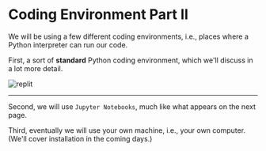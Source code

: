 # Coding Environment Part II

We will be using a few different coding environments, i.e., places where a Python interpreter can run our code.

First, a sort of __standard__ Python coding environment, which we'll discuss in a lot more detail.

![replit](replit.png)

---

Second, we will use `Jupyter Notebooks`, much like what appears on the next page.

Third, eventually we will use your own machine, i.e., your own computer.  (We'll cover installation in the coming days.)
